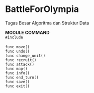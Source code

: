 # BattleForOlympia
Tugas Besar Algoritma dan Struktur Data

**MODULE COMMAND**
<br/>
<code>#include <ALL ADT> </code>
<br/>
<code>func move()</code>
<br/>
<code>func undo()</code>
<br/>
<code>func change_unit()</code>
<br/>
<code>func recruit()</code>
<br/>
<code>func attack()</code>
<br/>
<code>func map()</code>
<br/>
<code>func info()</code>
<br/>
<code>func end_turn()</code>
<br/>
<code>func save()</code>
<br/>
<code>func exit()</code>
